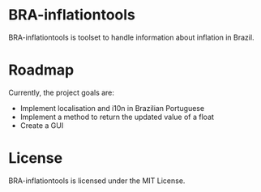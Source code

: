# BRA-inflationtools
BRA-inflationtools is toolset to handle information about inflation in Brazil.

# Roadmap
Currently, the project goals are:
* Implement localisation and i10n in Brazilian Portuguese
* Implement a method to return the updated value of a float
* Create a GUI

# License
BRA-inflationtools is licensed under the MIT License.
